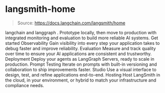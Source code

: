 # langsmith-home

> Source: https://docs.langchain.com/langsmith/home

langchain
and langgraph
.
Prototype locally, then move to production with integrated monitoring and evaluation to build more reliable AI systems.
Get started
Observability
Gain visibility into every step your application takes to debug faster and improve reliability.
Evaluation
Measure and track quality over time to ensure your AI applications are consistent and trustworthy.
Deployment
Deploy your agents as LangGraph Servers, ready to scale in production.
Prompt Testing
Iterate on prompts with built-in versioning and collaboration to ship improvements faster.
Studio
Use a visual interface to design, test, and refine applications end-to-end.
Hosting
Host LangSmith in the cloud, in your environment, or hybrid to match your infrastructure and compliance needs.